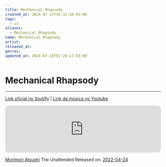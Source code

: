 ```yaml
---
title: Mechanical Rhapsody
created_at: 2024-07-13T16:32:16-03:00
tags:
  - v1
aliases:
  - Mechanical Rhapsody
name: Mechanical Rhapsody
artist: 
released_at: 
genres: 
updated_at: 2024-07-16T01:28:17-03:00
---
```

# Mechanical Rhapsody
---
[Link oficial no Spotify](https://open.spotify.com/intl-pt/track/3lRql8S2uSXZ3qrvBIYbDY?si=f274f829228a4928) | [Link da música no Youtube](https://www.youtube.com/channel/UCCjofagQ-ZQnrhLj4hZoWZQ)

<iframe style="border-radius:12px" src="https://open.spotify.com/embed/track/3lRql8S2uSXZ3qrvBIYbDY?utm_source=generator" width="100%" height="152" frameBorder="0" allowfullscreen="" allow="autoplay; clipboard-write; encrypted-media; fullscreen; picture-in-picture" loading="lazy"></iframe>

[Morimori Atsushi](_insight/2024/07/2024-07-16-Morimori_Atsushi.md) The Unattended 
Released on: [2022-04-24](datas/2022-04-24.md)

